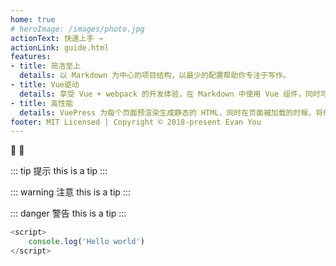 ```yaml
---
home: true
# heroImage: /images/photo.jpg
actionText: 快速上手 →
actionLink: guide.html
features:
- title: 简洁至上
  details: 以 Markdown 为中心的项目结构，以最少的配置帮助你专注于写作。
- title: Vue驱动
  details: 享受 Vue + webpack 的开发体验，在 Markdown 中使用 Vue 组件，同时可以使用 Vue 来开发自定义主题。
- title: 高性能
  details: VuePress 为每个页面预渲染生成静态的 HTML，同时在页面被加载的时候，将作为 SPA 运行。
footer: MIT Licensed | Copyright © 2018-present Evan You
---
```


:tada: :100:

::: tip 提示
this is a tip
:::

::: warning 注意
this is a tip
:::

::: danger 警告
this is a tip
:::

``` js
<script>
	console.log('Hello world')
</script>
```